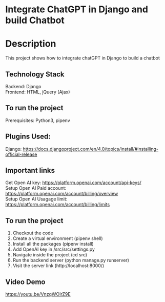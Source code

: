 # Integrate ChatGPT in Django and build Chatbot

# Description
This project shows how to integrate chatGPT in Django to build a chatbot

## Technology Stack
Backend: Django <br />
Frontend: HTML, jQuery (Ajax)


## To run the project
Prerequisites: Python3, pipenv

## Plugins Used:
Django: https://docs.djangoproject.com/en/4.0/topics/install/#installing-official-release<br />

## Important links
Get Open AI key: https://platform.openai.com/account/api-keys/<br />
Setup Open AI Paid account: https://platform.openai.com/account/billing/overview<br />
Setup Open AI Usagage limit: https://platform.openai.com/account/billing/limits<br />


## To run the project
1. Checkout the code
2. Create a virtual environment (pipenv shell)
3. Install all the packages (pipenv install)
4. Add OpenAI key in /src/src/settings.py
5. Navigate inside the project (cd src)
6. Run the backend server (python manage.py runserver)
7. Visit the server link (http://localhost:8000/)

## Video Demo
https://youtu.be/VnzqWOIrZ9E
